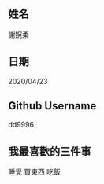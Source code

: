 姓名
----
謝婉柔

日期
----
2020/04/23

Github Username
---------------
dd9996

我最喜歡的三件事
---------------
睡覺 買東西 吃飯